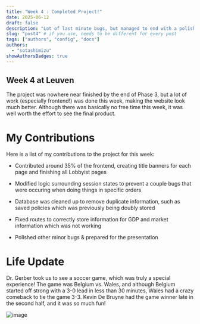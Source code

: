 ```yaml
---
title: "Week 4 : Completed Project!"
date: 2025-06-12
draft: false
description: "Lot of last minute bugs, but managed to end with a polished product."
slug: "post4" # if you use, needs to be different for every post
tags: ["authors", "config", "docs"]
authors:
  - "sotashimizu"
showAuthorsBadges: true
---
```


## Week 4 at Leuven

The project was nowhere near finished by the end of Phase 3, but a lot of work (especially frontend!) was done this week, making the website look much better. Although there was basically no free time this week, it was well worth the effort to see the final product.

# My Contributions
Here is a list of my contributions to the project for this week:

- Contributed around 35% of the frontend, creating title banners for each page and finishing all Lobbyist pages

- Modified logic surrounding session states to prevent a couple bugs that were occuring when doing things in specific orders

- Database was cleaned up to remove duplicate information, such as saved policies which was previously being doubly stored

- Fixed routes to correctly store information for GDP and market information which was not working

- Polished other minor bugs & prepared for the presentation


# Life Update
Dr. Gerber took us to see a soccer game, which was truly a special experience! The game was Belgium vs. Wales, and although Belgium started off strong with a 3-0 lead in less than 30 minutes, Wales had a crazy comeback to tie the game 3-3. Kevin De Bruyne had the game winner late in the second half, and it was so much fun!

![image](https://i.ibb.co/F4PvFPQ7/IMG-6277.jpg)


